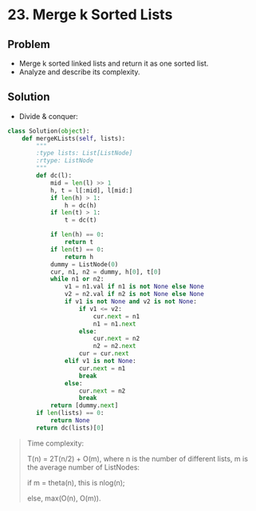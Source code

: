 # 23. Merge k Sorted Lists

## Problem
- Merge k sorted linked lists and return it as one sorted list.
- Analyze and describe its complexity.

## Solution
- Divide & conquer:

```python
class Solution(object):
    def mergeKLists(self, lists):
        """
        :type lists: List[ListNode]
        :rtype: ListNode
        """
        def dc(l):
            mid = len(l) >> 1
            h, t = l[:mid], l[mid:]
            if len(h) > 1:
                h = dc(h)
            if len(t) > 1:
                t = dc(t)

            if len(h) == 0:
                return t
            if len(t) == 0:
                return h
            dummy = ListNode(0)
            cur, n1, n2 = dummy, h[0], t[0]
            while n1 or n2:
                v1 = n1.val if n1 is not None else None
                v2 = n2.val if n2 is not None else None
                if v1 is not None and v2 is not None:
                    if v1 <= v2:
                        cur.next = n1
                        n1 = n1.next
                    else:
                        cur.next = n2
                        n2 = n2.next
                    cur = cur.next
                elif v1 is not None:
                    cur.next = n1
                    break
                else:
                    cur.next = n2
                    break
            return [dummy.next]
        if len(lists) == 0:
            return None
        return dc(lists)[0]
```

> Time complexity:
> 
> T(n) = 2T(n/2) + O(m), where n is the number of different lists, m is the average number of ListNodes:
> 
> if m = theta(n), this is nlog(n);
> 
> else, max(O(n), O(m)).

